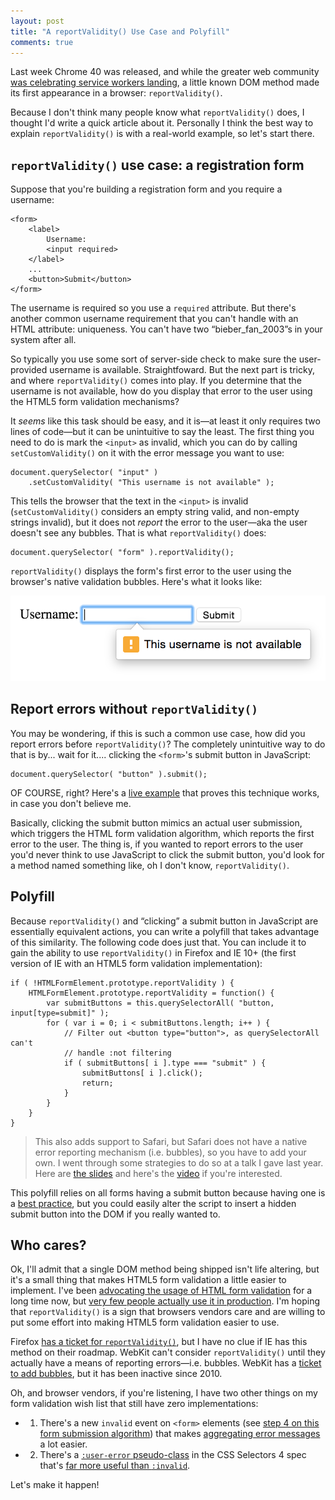 ```yaml
---
layout: post
title: "A reportValidity() Use Case and Polyfill"
comments: true
---
```


Last week Chrome 40 was released, and while the greater web community [was celebrating service workers landing](https://twitter.com/addyosmani/status/558051510840356864), a little known DOM method made its first appearance in a browser: `reportValidity()`.

Because I don't think many people know what `reportValidity()` does, I thought I'd write a quick article about it. Personally I think the best way to explain `reportValidity()` is with a real-world example, so let's start there.

<!--more-->

## `reportValidity()` use case: a registration form

Suppose that you're building a registration form and you require a username:

<pre class="language-markup line-numbers"><code class="language-markup">&lt;form&gt;
    &lt;label&gt;
        Username:
        &lt;input required&gt;
    &lt;/label&gt;
    ...
    &lt;button&gt;Submit&lt;/button&gt;
&lt;/form&gt;</code></pre>

The username is required so you use a `required` attribute. But there's another common username requirement that you can't handle with an HTML attribute: uniqueness. You can't have two “bieber_fan_2003”s in your system after all.

So typically you use some sort of server-side check to make sure the user-provided username is available. Straightfoward. But the next part is tricky, and where `reportValidity()` comes into play. If you determine that the username is not available, how do you display that error to the user using the HTML5 form validation mechanisms?

It *seems* like this task should be easy, and it is—at least it only requires two lines of code—but it can be unintuitive to say the least. The first thing you need to do is mark the `<input>` as invalid, which you can do by calling `setCustomValidity()` on it with the error message you want to use:

<pre class="language-javascript"><code class="language-javascript">document.querySelector( "input" )
    .setCustomValidity( "This username is not available" );</code></pre>

This tells the browser that the text in the `<input>` is invalid (`setCustomValidity()` considers an empty string valid, and non-empty strings invalid), but it does not *report* the error to the user—aka the user doesn't see any bubbles. That is what `reportValidity()` does:

<pre class="language-javascript"><code class="language-javascript">document.querySelector( "form" ).reportValidity();</code></pre>

`reportValidity()` displays the form's first error to the user using the browser's native validation bubbles. Here's what it looks like:

<img src="/images/posts/2015-01-28/error-message.png" alt="">

## Report errors without `reportValidity()`

You may be wondering, if this is such a common use case, how did you report errors before `reportValidity()`? The completely unintuitive way to do that is by...  wait for it.... clicking the `<form>`'s submit button in JavaScript:

<pre class="language-javascript"><code class="language-javascript">document.querySelector( "button" ).submit();</code></pre>

OF COURSE, right? Here's a [live example](http://jsfiddle.net/tj_vantoll/fdofmt7o/) that proves this technique works, in case you don't believe me.

Basically, clicking the submit button mimics an actual user submission, which triggers the HTML form validation algorithm, which reports the first error to the user. The thing is, if you wanted to report errors to the user you'd never think to use JavaScript to click the submit button, you'd look for a method named something like, oh I don't know, `reportValidity()`.

## Polyfill

Because `reportValidity()` and “clicking” a submit button in JavaScript are essentially equivalent actions, you can write a polyfill that takes advantage of this similarity. The following code does just that. You can include it to gain the ability to use `reportValidity()` in Firefox and IE 10+ (the first version of IE with an HTML5 form validation implementation):

<pre class="language-javascript line-numbers"><code class="language-javascript">if ( !HTMLFormElement.prototype.reportValidity ) {
    HTMLFormElement.prototype.reportValidity = function() {
        var submitButtons = this.querySelectorAll( "button, input[type=submit]" );
        for ( var i = 0; i < submitButtons.length; i++ ) {
            // Filter out &lt;button type="button"&gt;, as querySelectorAll can't
            // handle :not filtering
            if ( submitButtons[ i ].type === "submit" ) {
                submitButtons[ i ].click();
                return;
            }
        }
    }
}</code></pre>

> This also adds support to Safari, but Safari does not have a native error reporting mechanism (i.e. bubbles), so you have to add your own. I went through some strategies to do so at a talk I gave last year. Here are [the slides](http://tjvantoll.com/speaking/slides/Constraint-Validation/Chicago/) and here's the [video](https://www.youtube.com/watch?v=8qvjhMr6UGM&list=PL-0yjdC10QYpmXI3l-PGK1od4kTWOjm_A&index=12) if you're interested.

This polyfill relies on all forms having a submit button because having one is a [best practice](http://www.smashingmagazine.com/2014/05/21/mobile-accessibility-why-care-what-can-you-do/), but you could easily alter the script to insert a hidden submit button into the DOM if you really wanted to.

## Who cares?

Ok, I'll admit that a single DOM method being shipped isn't life altering, but it's a small thing that makes HTML5 form validation a little easier to implement. I've been [advocating the usage of HTML form validation](http://tjvantoll.com/speaking/slides/Constraint-Validation/Atlanta/) for a long time now, but [very few people actually use it in production](https://www.youtube.com/watch?v=8qvjhMr6UGM&list=PL-0yjdC10QYpmXI3l-PGK1od4kTWOjm_A&index=12). I'm hoping that `reportValidity()` is a sign that browsers vendors care and are willing to put some effort into making HTML5 form validation easier to use.

Firefox [has a ticket for `reportValidity()`](https://bugzilla.mozilla.org/show_bug.cgi?id=1088761), but I have no clue if IE has this method on their roadmap. WebKit can't consider `reportValidity()` until they actually have a means of reporting errors—i.e. bubbles. WebKit has a [ticket to add bubbles](https://bugs.webkit.org/show_bug.cgi?id=28649), but it has been inactive since 2010.

Oh, and browser vendors, if you're listening, I have two other things on my form validation wish list that still have zero implementations:

* 1) There's a new `invalid` event on `<form>` elements (see [step 4 on this form submission algorithm](http://www.w3.org/html/wg/drafts/html/master/forms.html#form-submission-algorithm)) that makes [aggregating error messages](http://tjvantoll.com/speaking/slides/Constraint-Validation/Chicago/#/28) a lot easier.
* 2) There's a [`:user-error` pseudo-class](http://dev.w3.org/csswg/selectors-4/#user-pseudos) in the CSS Selectors 4 spec that's [far more useful than `:invalid`](http://tjvantoll.com/speaking/slides/Constraint-Validation/Chicago/#/33).

Let's make it happen!
